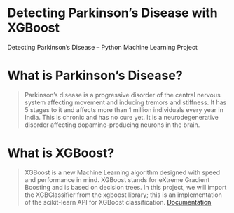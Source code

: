 # Detecting Parkinson’s Disease with XGBoost
 Detecting Parkinson’s Disease – Python Machine Learning Project

# What is Parkinson’s Disease?
> Parkinson’s disease is a progressive disorder of the central nervous system affecting movement and inducing tremors and stiffness. It has 5 stages to it and affects more than 1 million individuals every year in India. This is chronic and has no cure yet. It is a neurodegenerative disorder affecting dopamine-producing neurons in the brain. 

# What is XGBoost?
> XGBoost is a new Machine Learning algorithm designed with speed and performance in mind. XGBoost stands for eXtreme Gradient Boosting and is based on decision trees. In this project, we will import the XGBClassifier from the xgboost library; this is an implementation of the scikit-learn API for XGBoost classification. [Documentation](https://xgboost.readthedocs.io/en/stable/)